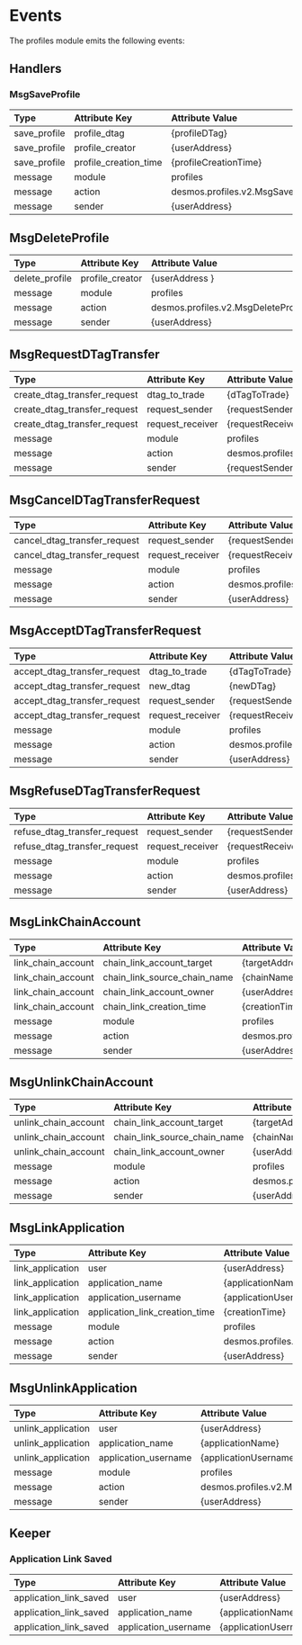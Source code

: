 <!--
order: 4
-->

# Events

The profiles module emits the following events:

## Handlers

### MsgSaveProfile

| **Type**     | **Attribute Key**     | **Attribute Value**               | 
|:-------------|:----------------------|:----------------------------------|
| save_profile | profile_dtag          | {profileDTag}                     |
| save_profile | profile_creator       | {userAddress}                     |
| save_profile | profile_creation_time | {profileCreationTime}             |
| message      | module                | profiles                          |
| message      | action                | desmos.profiles.v2.MsgSaveProfile |
| message      | sender                | {userAddress}                     |

## MsgDeleteProfile

| **Type**       | **Attribute Key** | **Attribute Value**                 | 
|:---------------|:------------------|:------------------------------------|
| delete_profile | profile_creator   | {userAddress }                      |
| message        | module            | profiles                            | 
| message        | action            | desmos.profiles.v2.MsgDeleteProfile |
| message        | sender            | {userAddress}                       |

## MsgRequestDTagTransfer

| **Type**                     | **Attribute Key** | **Attribute Value**                       | 
|:-----------------------------|:------------------|:------------------------------------------|
| create_dtag_transfer_request | dtag_to_trade     | {dTagToTrade}                             | 
| create_dtag_transfer_request | request_sender    | {requestSenderAddress}                    | 
| create_dtag_transfer_request | request_receiver  | {requestReceiverAddress}                  |
| message                      | module            | profiles                                  | 
| message                      | action            | desmos.profiles.v2.MsgRequestDTagTransfer |
| message                      | sender            | {requestSenderAddress}                    |

## MsgCancelDTagTransferRequest

| **Type**                     | **Attribute Key** | **Attribute Value**                             | 
|:-----------------------------|:------------------|:------------------------------------------------|
| cancel_dtag_transfer_request | request_sender    | {requestSenderAddress}                          | 
| cancel_dtag_transfer_request | request_receiver  | {requestReceiverAddress}                        |
| message                      | module            | profiles                                        | 
| message                      | action            | desmos.profiles.v2.MsgCancelDTagTransferRequest |
| message                      | sender            | {userAddress}                                   |

## MsgAcceptDTagTransferRequest

| **Type**                     | **Attribute Key** | **Attribute Value**                             | 
|:-----------------------------|:------------------|:------------------------------------------------|
| accept_dtag_transfer_request | dtag_to_trade     | {dTagToTrade}                                   |
| accept_dtag_transfer_request | new_dtag          | {newDTag}                                       |
| accept_dtag_transfer_request | request_sender    | {requestSenderAddress}                          | 
| accept_dtag_transfer_request | request_receiver  | {requestReceiverAddress}                        |
| message                      | module            | profiles                                        | 
| message                      | action            | desmos.profiles.v2.MsgAcceptDTagTransferRequest |
| message                      | sender            | {userAddress}                                   |

## MsgRefuseDTagTransferRequest

| **Type**                     | **Attribute Key** | **Attribute Value**                             | 
|:-----------------------------|:------------------|:------------------------------------------------|
| refuse_dtag_transfer_request | request_sender    | {requestSenderAddress}                          | 
| refuse_dtag_transfer_request | request_receiver  | {requestReceiverAddress}                        |
| message                      | module            | profiles                                        | 
| message                      | action            | desmos.profiles.v2.MsgRefuseDTagTransferRequest |
| message                      | sender            | {userAddress}                                   |

## MsgLinkChainAccount

| **Type**           | **Attribute Key**            | **Attribute Value**                    | 
|:-------------------|:-----------------------------|:---------------------------------------|
| link_chain_account | chain_link_account_target    | {targetAddress}                        |
| link_chain_account | chain_link_source_chain_name | {chainName}                            | 
| link_chain_account | chain_link_account_owner     | {userAddress}                          |
| link_chain_account | chain_link_creation_time     | {creationTime}                         |
| message            | module                       | profiles                               | 
| message            | action                       | desmos.profiles.v2.MsgLinkChainAccount |
| message            | sender                       | {userAddress}                          |

## MsgUnlinkChainAccount

| **Type**             | **Attribute Key**            | **Attribute Value**                      | 
|:---------------------|:-----------------------------|:-----------------------------------------|
| unlink_chain_account | chain_link_account_target    | {targetAddress}                          |
| unlink_chain_account | chain_link_source_chain_name | {chainName}                              | 
| unlink_chain_account | chain_link_account_owner     | {userAddress}                            |
| message              | module                       | profiles                                 | 
| message              | action                       | desmos.profiles.v2.MsgUnlinkChainAccount |
| message              | sender                       | {userAddress}                            |

## MsgLinkApplication

| **Type**         | **Attribute Key**              | **Attribute Value**                   | 
|:-----------------|:-------------------------------|:--------------------------------------|
| link_application | user                           | {userAddress}                         |
| link_application | application_name               | {applicationName}                     | 
| link_application | application_username           | {applicationUsername}                 |
| link_application | application_link_creation_time | {creationTime}                        |
| message          | module                         | profiles                              | 
| message          | action                         | desmos.profiles.v2.MsgLinkApplication |
| message          | sender                         | {userAddress}                         |

## MsgUnlinkApplication

| **Type**           | **Attribute Key**    | **Attribute Value**                     | 
|:-------------------|:---------------------|:----------------------------------------|
| unlink_application | user                 | {userAddress}                           |
| unlink_application | application_name     | {applicationName}                       | 
| unlink_application | application_username | {applicationUsername}                   |
| message            | module               | profiles                                | 
| message            | action               | desmos.profiles.v2.MsgUnlinkApplication |
| message            | sender               | {userAddress}                           |

## Keeper

### Application Link Saved
| **Type**               | **Attribute Key**    | **Attribute Value**                     | 
|:-----------------------|:---------------------|:----------------------------------------|
| application_link_saved | user                 | {userAddress}                           |
| application_link_saved | application_name     | {applicationName}                       | 
| application_link_saved | application_username | {applicationUsername}                   |